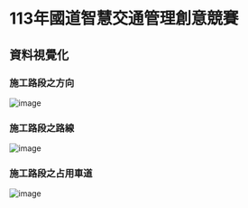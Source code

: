 # 113年國道智慧交通管理創意競賽

## 資料視覺化
### 施工路段之方向
![image](https://github.com/user-attachments/assets/7d26e38f-2623-4a1e-8e64-44c721f95feb)

### 施工路段之路線
![image](https://github.com/user-attachments/assets/463ca79e-69ec-4204-94c3-0a1e44cf7b24)

### 施工路段之占用車道
![image](https://github.com/user-attachments/assets/64f6a091-032e-4c64-9f78-2c42e6b7d86d)
